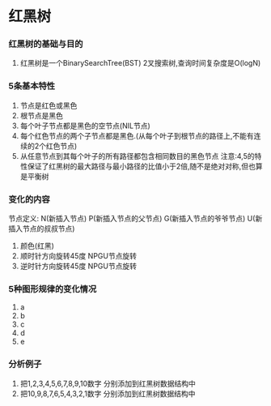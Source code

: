 # 红黑树
### 红黑树的基础与目的
1. 红黑树是一个BinarySearchTree(BST) 2叉搜索树,查询时间复杂度是O(logN)
### 5条基本特性
1. 节点是红色或黑色
2. 根节点是黑色
3. 每个叶子节点都是黑色的空节点(NIL节点)
4. 每个红色节点的两个子节点都是黑色.(从每个叶子到根节点的路径上,不能有连续的2个红色节点)
5. 从任意节点到其每个叶子的所有路径都包含相同数目的黑色节点
注意:4,5的特性保证了红黑树的最大路径与最小路径的比值小于2倍,随不是绝对对称,但也算是平衡树
### 变化的内容 
节点定义: N(新插入节点) P(新插入节点的父节点) G(新插入节点的爷爷节点) U(新插入节点的叔叔节点)
1. 颜色(红黑)
2. 顺时针方向旋转45度 NPGU节点旋转
3. 逆时针方向旋转45度 NPGU节点旋转
### 5种图形规律的变化情况
1. a
2. b
3. c
4. d
5. e
### 分析例子
1. 把1,2,3,4,5,6,7,8,9,10数字 分别添加到红黑树数据结构中
2. 把10,9,8,7,6,5,4,3,2,1数字 分别添加到红黑树数据结构中